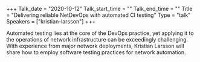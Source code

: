 +++
Talk_date = "2020-10-12"
Talk_start_time = ""
Talk_end_time = ""
Title = "Delivering reliable NetDevOps with automated CI testing"
Type = "talk"
Speakers = ["kristian-larsson"]
+++

Automated testing lies at the core of the DevOps practice, yet applying it to the operations of network infrastructure can be exceedingly challenging. With experience from major network deployments, Kristian Larsson will share how to employ software testing practices for network automation.
